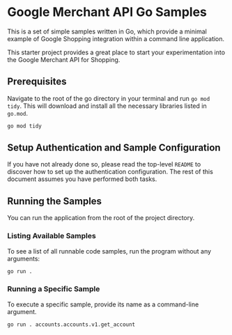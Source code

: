 # Google Merchant API Go Samples

This is a set of simple samples written in Go, which provide a minimal example
of Google Shopping integration within a command line application.

This starter project provides a great place to start your experimentation into
the Google Merchant API for Shopping.

## Prerequisites

Navigate to the root of the go directory in your terminal and run `go mod tidy`.
 This will download and install all the necessary libraries listed in `go.mod`.

```bash
go mod tidy
```

## Setup Authentication and Sample Configuration

If you have not already done so, please read the top-level `README` to discover
how to set up the authentication configuration. The rest of this document
assumes you have performed both tasks.

## Running the Samples

You can run the application from the root of the project directory.

### Listing Available Samples

To see a list of all runnable code samples, run the program without any
arguments:

```bash
go run .
```

### Running a Specific Sample

To execute a specific sample, provide its name as a command-line argument.

```bash
go run . accounts.accounts.v1.get_account
```
